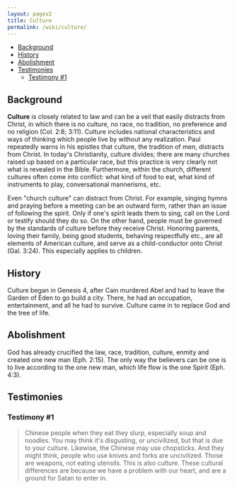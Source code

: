 ```yaml
---
layout: pagev2
title: Culture
permalink: /wiki/culture/
---
```

- [Background](#background)
- [History](#history)
- [Abolishment](#abolishment)
- [Testimonies](#testimonies)
  - [Testimony #1](#testimony-1)

## Background

**Culture** is closely related to law and can be a veil that easily distracts from Christ, in which there is no culture, no race, no tradition, no preference and no religion (Col. 2:8; 3:11). Culture includes national characteristics and ways of thinking which people live by without any realization. Paul repeatedly warns in his epistles that culture, the tradition of men, distracts from Christ. In today's Christianity, culture divides; there are many churches raised up based on a particular race, but this practice is very clearly not what is revealed in the Bible. Furthermore, within the church, different cultures often come into conflict: what kind of food to eat, what kind of instruments to play, conversational mannerisms, etc.

Even "church culture" can distract from Christ. For example, singing hymns and praying before a meeting can be an outward form, rather than an issue of following the spirit. Only if one's spirit leads them to sing, call on the Lord or testify should they do so. On the other hand, people must be governed by the standards of culture before they receive Christ. Honoring parents, loving their family, being good students, behaving respectfully etc., are all elements of American culture, and serve as a child-conductor onto Christ (Gal. 3:24). This especially applies to children.

## History

Culture began in Genesis 4, after Cain murdered Abel and had to leave the Garden of Eden to go build a city. There, he had an occupation, entertainment, and all he had to survive. Culture came in to replace God and the tree of life.

## Abolishment

God has already crucified the law, race, tradition, culture, enmity and created one new man (Eph. 2:15). The only way the believers can be one is to live according to the one new man, which life flow is the one Spirit (Eph. 4:3).

## Testimonies

### Testimony #1

>Chinese people when they eat they slurp, especially soup and noodles. You may think it's disgusting, or uncivilized, but that is due to your culture. Likewise, the Chinese may use chopsticks. And they might think, people who use knives and forks are uncivilized. Those are weapons, not eating utensils. This is also culture. These cultural differences are because we have a problem with our heart, and are a ground for Satan to enter in.